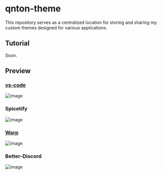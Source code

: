# qnton-theme

This repository serves as a centralized location for storing and sharing my custom themes designed for various applications.

## Tutorial

Soon.

## Preview

### [vs-code](https://vscodethemes.com/e/qnton.qt/qt)
![image](https://github.com/qnton/qt-theme/assets/47970111/b4126f1b-91dc-499e-9366-71bc6ad3b75a)

### Spicetify
![image](https://github.com/qnton/qt-theme/assets/47970111/d2cb9967-dd08-41ce-8a50-cc935907d776)

### [Warp](https://www.npmjs.com/package/hyper-qt)
![image](https://github.com/qnton/qt-theme/assets/47970111/35c286ac-fed6-4e7f-97b4-f4d15bc7a0e1)

### Better-Discord
![image](https://github.com/qnton/qt-theme/assets/47970111/c357aba8-69cd-408a-801a-b2a41f99118a)
